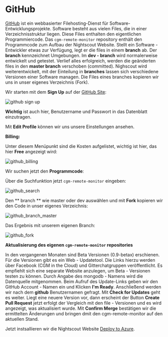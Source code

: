 # GitHub


[GitHub](https://de.wikipedia.org/wiki/GitHub) ist ein webbasierter Filehosting-Dienst für Software-Entwicklungsprojekte. Software besteht aus vielen Files, die in einer Verzeichnisstruktur liegen. Diese Files enthalten den eigentlichen Programmiercode. Das `cgm-remote-monitor` repository enthält den Programmcode zum Aufbau der Nightscout Website.
Stellt ein Software - Entwickler etwas zur Verfügung, legt er die files in einem  **branch** ab. Der **branch** kennzeichnet Umgebungen. Im  **dev - branch** wird normalerweise entwickelt und getestet. Verlief alles erfolgreich, werden die geänderten files in den **master branch** verschoben (committed). Nighscout wird weiterentwickelt,  mit der Einteilung in  **branches** lassen sich verschiedene Versionen einer Software managen.
Die  Files eines branches kopieren wir uns in unser eigenes Verzeichnis (Fork). 

Wir starten mit dem **Sign Up** auf der [GitHub Site](https://github.com/):

![github sign up](../images/github/github_sign_up.jpg)

**Wichtig** ist auch hier, Benutzername und Passwort in das Datenblatt einzutragen.

Mit **Edit Profile** können wir uns unsere Einstellungen ansehen. 

**Billing:**

 Unter diesem Menüpunkt sind die Kosten aufgelistet, wichtig ist hier, das hier **Free** angezeigt wird:
 
 ![github_billing](../images/github/github_billing.jpg)
 
 Wir suchen jetzt den **Programmcode**:
 
  Über die Suchfunktion jetzt `cgm-remote-monitor` eingeben:
 
 ![github_search](../images/github/github_search.jpg)
 
 Den ** branch ** wie master oder dev auswählen und mit **Fork** kopieren wir den Code in unser eigenes Verzeichnis:
 
 ![github_branch_master](../images/github/github_branch_master.jpg)
 
 
 Das Ergebnis mit unserem eigenen Branch:
 
 ![github_fork](../images/github/github_fork.jpg)
 
 
 
 
 
 **Aktualisierung des eigenen `cgm-remote-monitor` repositories**
 
  
 In den vergangenen Monaten sind Beta Versionen (0.9-betax) erschienen. Für die Versionen gibt es ein Web - Updatetool.
 Die Links hierzu werden über Facebook (CGM in the Cloud) und Gitterchatgruppen veröffentlicht. Es empfiehlt sich eine separate Website anzulegen, um Beta - Versionen testen zu können. Durch Angabe des mongodb - Namens wird die Datenquelle mitgenommen.
 Beim Aufruf des Update-Links geben wir den GitHub Account - Namen ein und Klicken  **I'm Ready**. Anschließend werden wir nach dem **github** Benutzernamen gefragt. Mit **Check for Updates** geht es weiter. Liegt eine neuere Version vor, dann erscheint der Button
 **Create Pull Request** jetzt erfolgt der Vergleich mit den file - Versionen und es wird angezeigt, was aktualisiert wurde.
 Mit **Confirm Merge** bestätigen wir die ermittelten Änderungen und bringen dmit den cgm-remote-monitor auf den aktuellen Stand. 
 
 
 Jetzt instsallieren wir die Nightscout Website  [Deploy to Azure](../nightscout/deploy_to_azure.md). 
 
 
 





